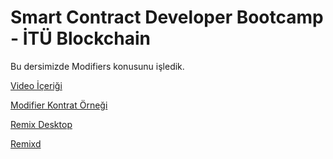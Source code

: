 # Smart Contract Developer Bootcamp - İTÜ Blockchain

Bu dersimizde Modifiers konusunu işledik.

[Video İçeriği](https://www.youtube.com/watch?v=58MDeT4hoig&t=3s)

[Modifier Kontrat Örneği](./Modifiers.sol)

[Remix Desktop](https://github.com/ethereum/remix-desktop/releases)

[Remixd](https://remix-ide.readthedocs.io/en/latest/remixd.html)